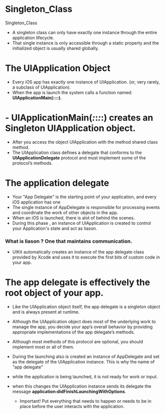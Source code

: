 # Singleton_Class

Singleton_Class

- A singleton class can only have exactly one instance through the entire application lifecycle.
- That single instance is only accessible through a static property and the initialized object is usually shared globally.

# The UIApplication Object

- Every iOS app has exactly one instance of UIApplication. (or, very rarely, a subclass of UIApplication). 
- When the app is launch the system calls a function named: **UIApplicationMain(_:_:_:_:)**.
# - **UIApplicationMain(_:_:_:_:)** creates an Singleton UIApplication object.
- After you access the object UIApplication with the method shared class method.
- The UIApplication class defines a delegate that conforms to the **UIApplicationDelegate** protocol and must implement some of the protocol’s methods. 

# The application delegate

- Your "App Delegate" is the starting point of your application, and every iOS application has one
- The single instance of AppDelegate is responsible for processing events and coordinate the work of other objects in the app.
- When an iOS is launched, there is alot of behind the scenes.
- During this phase , an instance of  UIApplication is created to control your Application's state and act as liason.

### What is liason ? One that maintains communication.

- UIKit automatically creates an instance of the app delegate class provided by Xcode and uses it to execute the first bits of custom code in your app.
# The app delegate is effectively the root object of your app. 
- Like the UIApplication object itself, the app delegate is a singleton object and is always present at runtime. 
- Although the UIApplication object does most of the underlying work to manage the app, you decide your app’s overall behavior by providing appropriate implementations of the app delegate’s methods.
- Although most methods of this protocol are optional, you should implement most or all of them.

- During the launching also is created an instance of AppDelegate and set as the delegate of the UIApplication instance. This is why the name of "app delegate"
- while the application is being launched, it is not ready for work or input.
- when this changes the UIApplication instance sends its delegate the message **application:didFinishLaunchingWithOptions**.
  * Important! Put everything that needs to happen or needs to be in place before the user interacts with the application.
  
